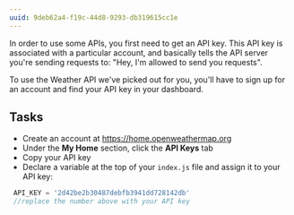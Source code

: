 ```yaml
---
uuid: 9deb62a4-f19c-44d8-9293-db319615cc1e
---
```


In order to use some APIs, you first need to get an API key. This API key is associated with a particular account, and basically tells the API server you're sending requests to: "Hey, I'm allowed to send you requests".

To use the Weather API we've picked out for you, you'll have to sign up for an account and find your API key in your dashboard.

## Tasks

- Create an account at <https://home.openweathermap.org>
- Under the **My Home** section, click the **API Keys** tab
- Copy your API key
- Declare a variable at the top of your `index.js` file and assign it to your API key:

```javascript
 API_KEY = '2d42be2b30487debfb3941dd728142db'
 //replace the number above with your API key
 ```

